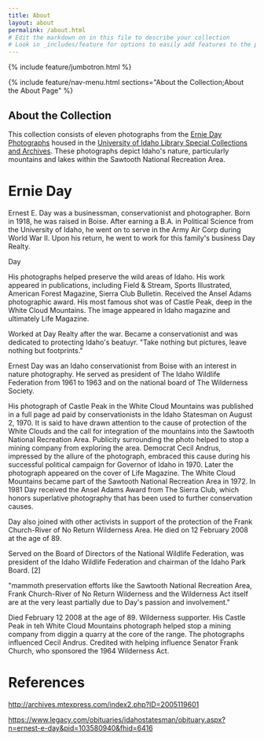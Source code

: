 ```yaml
---
title: About
layout: about
permalink: /about.html
# Edit the markdown on in this file to describe your collection
# Look in _includes/feature for options to easily add features to the page
---
```


{% include feature/jumbotron.html %} 

{% include feature/nav-menu.html sections="About the Collection;About the About Page" %}

## About the Collection

This collection consists of eleven photographs from the [Ernie Day Photographs](http://archiveswest.orbiscascade.org/ark:/80444/xv39776) housed in the [University of Idaho Library Special Collections and Archives](https://www.lib.uidaho.edu/special-collections/). These photographs depict Idaho's nature, particularly mountains and lakes within the Sawtooth National Recreation Area.  

# Ernie Day 

Ernest E. Day was a businessman, conservationist and photographer. Born in 1918, he was raised in Boise. After earning a B.A. in Political Science from the University of Idaho, he went on to serve in the Army Air Corp during World War II. Upon his return, he went to work for this family's business Day Realty. 

Day 

His photographs helped preserve the wild areas of Idaho. His work appeared in publications, including Field & Stream, Sports Illustrated, American Forest Magazine, Sierra Club Bulletin. Received the Ansel Adams photographic award. His most famous shot was of Castle Peak, deep in the White Cloud Mountains. The image appeared in Idaho magazine and ultimately Life Magazine. 

Worked at Day Realty after the war. Became a conservationist and was dedicated to protecting Idaho's beatuyr. "Take nothing but pictures, leave nothing but footprints." 

Ernest Day was an Idaho conservationist from Boise with an interest in nature photography. He served as president of The Idaho Wildlife Federation from 1961 to 1963 and on the national board of The Wilderness Society.

His photograph of Castle Peak in the White Cloud Mountains was published in a full page ad paid by conservationists in the Idaho Statesman on August 2, 1970. It is said to have drawn attention to the cause of protection of the White Clouds and the call for integration of the mountains into the Sawtooth National Recreation Area. Publicity surrounding the photo helped to stop a mining company from exploring the area. Democrat Cecil Andrus, impressed by the allure of the photograph, embraced this cause during his successful political campaign for Governor of Idaho in 1970. Later the photograph appeared on the cover of Life Magazine. The White Cloud Mountains became part of the Sawtooth National Recreation Area in 1972. In 1981 Day received the Ansel Adams Award from The Sierra Club, which honors superlative photography that has been used to further conservation causes.

Day also joined with other activists in support of the protection of the Frank Church-River of No Return Wilderness Area. He died on 12 February 2008 at the age of 89.


Served on the Board of Directors of the National Wildlife Federation, was president of the Idaho Wildlife Federation and chairman of the Idaho Park Board. [2]

"mammoth preservation efforts like the Sawtooth National Recreation Area, Frank Church-River of No Return Wilderness and the Wilderness Act itself are at the very least partially due to Day's passion and involvement."

Died February 12 2008 at the age of 89. Wilderness supporter. His Castle Peak in teh White Cloud Mountains photograph helped stop a mining company from diggin a quarry at the core of the range. The photographs influenced Cecil Andrus. Credited with helping influence Senator Frank Church, who sponsored the 1964 Wilderness Act. 


# References

http://archives.mtexpress.com/index2.php?ID=2005119601

https://www.legacy.com/obituaries/idahostatesman/obituary.aspx?n=ernest-e-day&pid=103580940&fhid=6416

